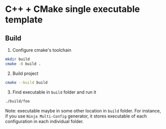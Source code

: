# C++ + CMake single executable template

## Build

1. Configure cmake's toolchain

```bash
mkdir build
cmake -B build .
```

2. Build project

```bash
cmake --build build
```

3. Find executable in `build` folder and run it

```bash
./build/foo
```

Note: executable maybe in some other location in `build` folder. For instance, if you use `Ninja Multi-Config` generator, it stores executable of each configuration in each individual folder.

